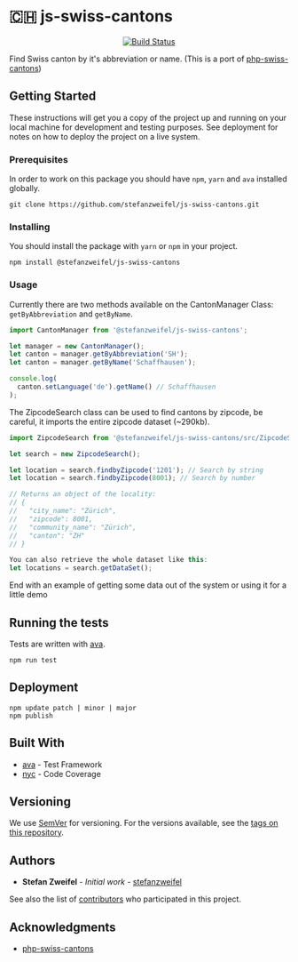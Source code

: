 # 🇨🇭 js-swiss-cantons

<p align="center">
    <a href="https://travis-ci.org/stefanzweifel/js-swiss-cantons" title="Build Status">
        <img src="https://travis-ci.org/stefanzweifel/js-swiss-cantons.svg?branch=master" alt="Build Status">
    </a>
</p>

Find Swiss canton by it's abbreviation or name. (This is a port of [php-swiss-cantons](https://github.com/stefanzweifel/php-swiss-cantons))

## Getting Started

These instructions will get you a copy of the project up and running on your local machine for development and testing purposes. See deployment for notes on how to deploy the project on a live system.

### Prerequisites

In order to work on this package you should have `npm`, `yarn` and `ava` installed globally.

```shell
git clone https://github.com/stefanzweifel/js-swiss-cantons.git
```

### Installing

You should install the package with `yarn` or `npm` in your project.

```shell
npm install @stefanzweifel/js-swiss-cantons
```

### Usage

Currently there are two methods available on the CantonManager Class: `getByAbbreviation` and `getByName`.

```javascript
import CantonManager from '@stefanzweifel/js-swiss-cantons';

let manager = new CantonManager();
let canton = manager.getByAbbreviation('SH');
let canton = manager.getByName('Schaffhausen');

console.log(
  canton.setLanguage('de').getName() // Schaffhausen
);
```

The ZipcodeSearch class can be used to find cantons by zipcode, be careful, it imports the entire zipcode dataset (~290kb).

```javascript
import ZipcodeSearch from '@stefanzweifel/js-swiss-cantons/src/ZipcodeSearch';

let search = new ZipcodeSearch();

let location = search.findbyZipcode('1201'); // Search by string
let location = search.findbyZipcode(8001); // Search by number

// Returns an object of the locality:
// {
//   "city_name": "Zürich",
//   "zipcode": 8001,
//   "community_name": "Zürich",
//   "canton": "ZH"
// }

You can also retrieve the whole dataset like this:
let locations = search.getDataSet();
```

End with an example of getting some data out of the system or using it for a little demo

## Running the tests

Tests are written with [ava](https://github.com/avajs/ava).

```shell
npm run test
```

## Deployment

```shell
npm update patch | minor | major
npm publish
```

## Built With

- [ava](https://github.com/avajs/ava) - Test Framework
- [nyc](https://github.com/istanbuljs/nyc) - Code Coverage

## Versioning

We use [SemVer](http://semver.org/) for versioning. For the versions available, see the [tags on this repository](https://github.com/2media/js-regio-parameters/releases).

## Authors

- **Stefan Zweifel** - _Initial work_ - [stefanzweifel](https://github.com/stefanzweifel)

See also the list of [contributors](https://github.com/stefanzweifel/js-swiss-cantons/contributors) who participated in this project.

## Acknowledgments

- [php-swiss-cantons](https://github.com/stefanzweifel/php-swiss-cantons)

